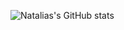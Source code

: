 ![Natalias's GitHub stats](https://github-readme-stats.vercel.app/api?username=nataliakusmirek&show_icons=true&theme=radical)
